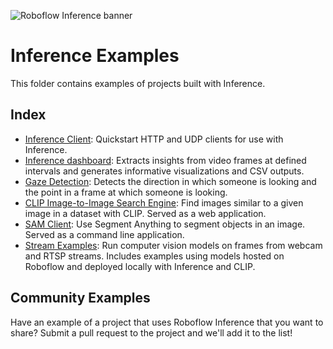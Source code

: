 ![Roboflow Inference banner](https://github.com/roboflow/inference/blob/main/banner.png?raw=true)

# Inference Examples

This folder contains examples of projects built with Inference.

## Index

- [Inference Client](./inference-client-example/): Quickstart HTTP and UDP clients for use with Inference.
- [Inference dashboard](./inference-dashboard-example/): Extracts insights from video frames at defined intervals and generates informative visualizations and CSV outputs.
- [Gaze Detection](./gaze-detection/): Detects the direction in which someone is looking and the point in a frame at which someone is looking.
- [CLIP Image-to-Image Search Engine](./clip-search-engine): Find images similar to a given image in a dataset with CLIP. Served as a web application.
- [SAM Client](./sam-client): Use Segment Anything to segment objects in an image. Served as a command line application.
- [Stream Examples](./stream-examples/): Run computer vision models on frames from webcam and RTSP streams. Includes examples using models hosted on Roboflow and deployed locally with Inference and CLIP.

## Community Examples

Have an example of a project that uses Roboflow Inference that you want to share? Submit a pull request to the project and we'll add it to the list!